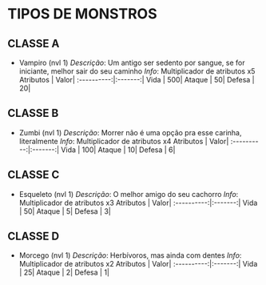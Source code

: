 # TIPOS DE MONSTROS

## CLASSE A
* Vampiro (nvl 1)
*Descrição*: Um antigo ser sedento por sangue, se for iniciante, melhor sair do seu caminho
*Info*: Multiplicador de atributos x5
Atributos | Valor|
:----------:|:-------:|
Vida      | 500|
Ataque    | 50|
Defesa    | 20|

## CLASSE B
* Zumbi (nvl 1)
*Descrição*: Morrer não é uma opção pra esse carinha, literalmente
*Info*: Multiplicador de atributos x4
Atributos | Valor|
:----------:|:-------:|
Vida      | 100|
Ataque    | 10|
Defesa    | 6|

## CLASSE C
* Esqueleto (nvl 1)
*Descrição*: O melhor amigo do seu cachorro
*Info*: Multiplicador de atributos x3
Atributos | Valor|
:----------:|:-------:|
Vida      | 50|
Ataque    | 5|
Defesa    | 3|

## CLASSE D
* Morcego (nvl 1)
*Descrição*: Herbívoros, mas ainda com dentes
*Info*: Multiplicador de atributos x2
Atributos | Valor|
:----------:|:-------:|
Vida      | 25|
Ataque    | 2|
Defesa    | 1|
